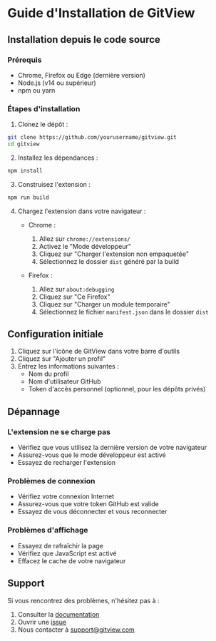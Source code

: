 # Guide d'Installation de GitView

## Installation depuis le code source

### Prérequis
- Chrome, Firefox ou Edge (dernière version)
- Node.js (v14 ou supérieur)
- npm ou yarn

### Étapes d'installation

1. Clonez le dépôt :
```bash
git clone https://github.com/yourusername/gitview.git
cd gitview
```

2. Installez les dépendances :
```bash
npm install
```

3. Construisez l'extension :
```bash
npm run build
```

4. Chargez l'extension dans votre navigateur :
   - Chrome :
     1. Allez sur `chrome://extensions/`
     2. Activez le "Mode développeur"
     3. Cliquez sur "Charger l'extension non empaquetée"
     4. Sélectionnez le dossier `dist` généré par la build

   - Firefox :
     1. Allez sur `about:debugging`
     2. Cliquez sur "Ce Firefox"
     3. Cliquez sur "Charger un module temporaire"
     4. Sélectionnez le fichier `manifest.json` dans le dossier `dist`

## Configuration initiale

1. Cliquez sur l'icône de GitView dans votre barre d'outils
2. Cliquez sur "Ajouter un profil"
3. Entrez les informations suivantes :
   - Nom du profil
   - Nom d'utilisateur GitHub
   - Token d'accès personnel (optionnel, pour les dépôts privés)

## Dépannage

### L'extension ne se charge pas
- Vérifiez que vous utilisez la dernière version de votre navigateur
- Assurez-vous que le mode développeur est activé
- Essayez de recharger l'extension

### Problèmes de connexion
- Vérifiez votre connexion Internet
- Assurez-vous que votre token GitHub est valide
- Essayez de vous déconnecter et vous reconnecter

### Problèmes d'affichage
- Essayez de rafraîchir la page
- Vérifiez que JavaScript est activé
- Effacez le cache de votre navigateur

## Support

Si vous rencontrez des problèmes, n'hésitez pas à :
1. Consulter la [documentation](https://github.com/yourusername/gitview/wiki)
2. Ouvrir une [issue](https://github.com/yourusername/gitview/issues)
3. Nous contacter à support@gitview.com 